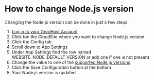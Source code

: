 How to change Node.js version
===
Changing the Node.js version can be done in just a few steps:

1. [Log in to your GearHost Account](https://my.gearhost.com/account/login)
2. Click ton the CloudSite where you want to change Node.js version
3. Click the Config tab
4. Scroll down to App Settings
5. Under App Settings find the row named WEBSITE_NODE_DEFAULT_VERSION or add one if one is not present
6. Change the value to one of the [supported Node.js versions](https://www.gearhost.com/documentation/supported-technologies)
7. Click the Save Configuration button at the bottom
8. Your Node.js version is updated
